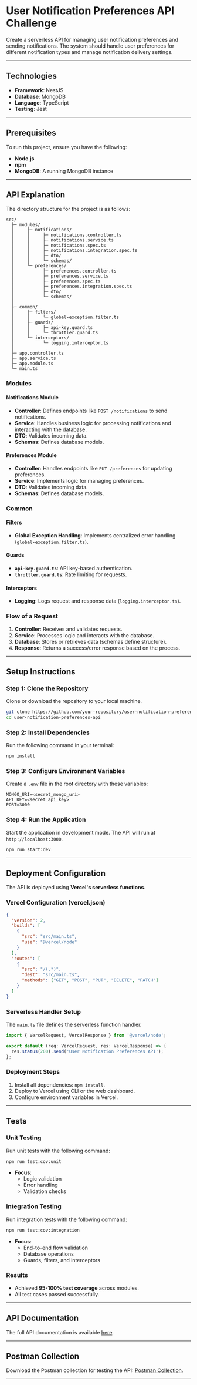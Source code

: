 

# User Notification Preferences API Challenge

Create a serverless API for managing user notification preferences and sending notifications. The system should handle user preferences for different notification types and manage notification delivery settings.

---

## **Technologies**

- **Framework**: NestJS  
- **Database**: MongoDB  
- **Language**: TypeScript  
- **Testing**: Jest  

---

## **Prerequisites**

To run this project, ensure you have the following:

- **Node.js**  
- **npm**  
- **MongoDB**: A running MongoDB instance  

---

## **API Explanation**

The directory structure for the project is as follows:

```plaintext
src/
  ├─ modules/
  │     ├─ notifications/
  │     │     ├─ notifications.controller.ts
  │     │     ├─ notifications.service.ts
  │     │     ├─ notifications.spec.ts
  │     │     ├─ notifications.integration.spec.ts
  │     │     ├─ dto/
  │     │     └─ schemas/
  │     └─ preferences/
  │           ├─ preferences.controller.ts
  │           ├─ preferences.service.ts
  │           ├─ preferences.spec.ts
  │           ├─ preferences.integration.spec.ts
  │           ├─ dto/
  │           └─ schemas/
  │
  ├─ common/
  │     ├─ filters/
  │     │     └─ global-exception.filter.ts
  │     ├─ guards/
  │     │     ├─ api-key.guard.ts
  │     │     └─ throttler.guard.ts
  │     └─ interceptors/
  │           └─ logging.interceptor.ts
  │
  ├─ app.controller.ts
  ├─ app.service.ts
  ├─ app.module.ts
  └─ main.ts
```

### **Modules**

#### **Notifications Module**
- **Controller**: Defines endpoints like `POST /notifications` to send notifications.  
- **Service**: Handles business logic for processing notifications and interacting with the database.  
- **DTO**: Validates incoming data.  
- **Schemas**: Defines database models.  

#### **Preferences Module**
- **Controller**: Handles endpoints like `PUT /preferences` for updating preferences.  
- **Service**: Implements logic for managing preferences.  
- **DTO**: Validates incoming data.  
- **Schemas**: Defines database models.  

### **Common**

#### **Filters**
- **Global Exception Handling**: Implements centralized error handling (`global-exception.filter.ts`).  

#### **Guards**
- **`api-key.guard.ts`**: API key-based authentication.  
- **`throttler.guard.ts`**: Rate limiting for requests.  

#### **Interceptors**
- **Logging**: Logs request and response data (`logging.interceptor.ts`).  

### **Flow of a Request**

1. **Controller**: Receives and validates requests.  
2. **Service**: Processes logic and interacts with the database.  
3. **Database**: Stores or retrieves data (schemas define structure).  
4. **Response**: Returns a success/error response based on the process.  

---

## **Setup Instructions**

### **Step 1: Clone the Repository**
Clone or download the repository to your local machine.

```bash
git clone https://github.com/your-repository/user-notification-preferences-api.git
cd user-notification-preferences-api
```

### **Step 2: Install Dependencies**
Run the following command in your terminal:

```bash
npm install
```

### **Step 3: Configure Environment Variables**
Create a `.env` file in the root directory with these variables:

```plaintext
MONGO_URI=<secret_mongo_uri>
API_KEY=<secret_api_key>
PORT=3000
```

### **Step 4: Run the Application**
Start the application in development mode. The API will run at `http://localhost:3000`.

```bash
npm run start:dev
```

---

## **Deployment Configuration**

The API is deployed using **Vercel's serverless functions**.

### **Vercel Configuration (vercel.json)**

```json
{
  "version": 2,
  "builds": [
    {
      "src": "src/main.ts",
      "use": "@vercel/node"
    }
  ],
  "routes": [
    {
      "src": "/(.*)",
      "dest": "src/main.ts",
      "methods": ["GET", "POST", "PUT", "DELETE", "PATCH"]
    }
  ]
}
```

### **Serverless Handler Setup**
The `main.ts` file defines the serverless function handler.

```typescript
import { VercelRequest, VercelResponse } from '@vercel/node';

export default (req: VercelRequest, res: VercelResponse) => {
  res.status(200).send('User Notification Preferences API');
};
```

### **Deployment Steps**
1. Install all dependencies: `npm install`.  
2. Deploy to Vercel using CLI or the web dashboard.  
3. Configure environment variables in Vercel.  

---

## **Tests**

### **Unit Testing**

Run unit tests with the following command:

```bash
npm run test:cov:unit
```

- **Focus**:  
  - Logic validation  
  - Error handling  
  - Validation checks  

### **Integration Testing**

Run integration tests with the following command:

```bash
npm run test:cov:integration
```

- **Focus**:  
  - End-to-end flow validation  
  - Database operations  
  - Guards, filters, and interceptors  

### **Results**
- Achieved **95-100% test coverage** across modules.  
- All test cases passed successfully.  

---

## **API Documentation**

The full API documentation is available [here](https://docs.google.com/document/d/1Hs99-BUMhE-FcqlX4I2enQbNVxWhsyEycOeLC0p_Ycw/edit?usp=sharing).  

---

## **Postman Collection**

Download the Postman collection for testing the API: [Postman Collection](./ZIGMENT_POSTMANC.json).  

---

